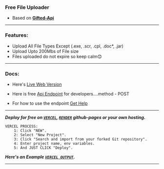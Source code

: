 
### Free File Uploader

- Based on **[Gifted-Api](https://api.giftedtechnexus.co.ke)**

---

### Features:
- Upload All File Types Except (.exe, .scr, .cpl, .doc*, .jar)
- Upload Upto 200Mbs of File size
- Files uploaded do not expire so keep calm😊

---

### Docs:
- Here's [Live Web Version](https://api.giftedtechnexus.co.ke/upload)

- Here is free [Api Endpoint](https://api.giftedtechnexus.co.ke/api/tools/upload) for developers....method - POST
- For how to use the endpoint [Get Help](https://t.me/mouricedevs)


 ---

***Deploy for free on [`VERCEL`](https://vercel.com/login), [`RENDER`](https://dashboard.render.com) github-pages or your own hosting.***

```
VERCEL PROCESS:
    1: Click "NEW".
    2: Select "New Project".
    3: Click "Search and import from your forked Git repository".
    4: Enter project name, env variables.
    5: And JUST CLICK "Deploy". 
```
***Here's an Example [`VERCEL OUTPUT`](https://file-uploader-azure.vercel.app).***

---
